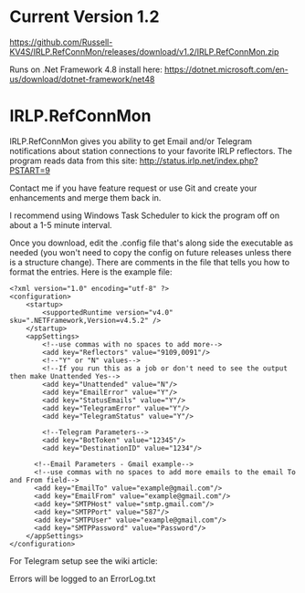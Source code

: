 # Current Version 1.2
https://github.com/Russell-KV4S/IRLP.RefConnMon/releases/download/v1.2/IRLP.RefConnMon.zip

Runs on .Net Framework 4.8 install here: https://dotnet.microsoft.com/en-us/download/dotnet-framework/net48

# IRLP.RefConnMon
IRLP.RefConnMon gives you ability to get Email and/or Telegram notifications about station connections to your favorite IRLP reflectors.
The program reads data from this site: http://status.irlp.net/index.php?PSTART=9

Contact me if you have feature request or use Git and create your enhancements and merge them back in.

I recommend using Windows Task Scheduler to kick the program off on about a 1-5 minute interval.

Once you download, edit the .config file that's along side the executable as needed (you won't need to copy the config on future releases unless there is a structure change). 
There are comments in the file that tells you how to format the entries. Here is the example file:
```
<?xml version="1.0" encoding="utf-8" ?>
<configuration>
    <startup> 
        <supportedRuntime version="v4.0" sku=".NETFramework,Version=v4.5.2" />
    </startup>
    <appSettings>
        <!--use commas with no spaces to add more-->
        <add key="Reflectors" value="9109,0091"/>
        <!--"Y" or "N" values-->
        <!--If you run this as a job or don't need to see the output then make Unattended Yes-->
        <add key="Unattended" value="N"/>
        <add key="EmailError" value="Y"/>
        <add key="StatusEmails" value="Y"/>
        <add key="TelegramError" value="Y"/>
	    <add key="TelegramStatus" value="Y"/>

	    <!--Telegram Parameters-->
	    <add key="BotToken" value="12345"/>
	    <add key="DestinationID" value="1234"/>
      
      <!--Email Parameters - Gmail example-->
      <!--use commas with no spaces to add more emails to the email To and From field-->
      <add key="EmailTo" value="example@gmail.com"/>
      <add key="EmailFrom" value="example@gmail.com"/>
      <add key="SMTPHost" value="smtp.gmail.com"/>
      <add key="SMTPPort" value="587"/>
      <add key="SMTPUser" value="example@gmail.com"/>
      <add key="SMTPPassword" value="Password"/>
    </appSettings>
</configuration>

```
For Telegram setup see the wiki article:

Errors will be logged to an ErrorLog.txt 
